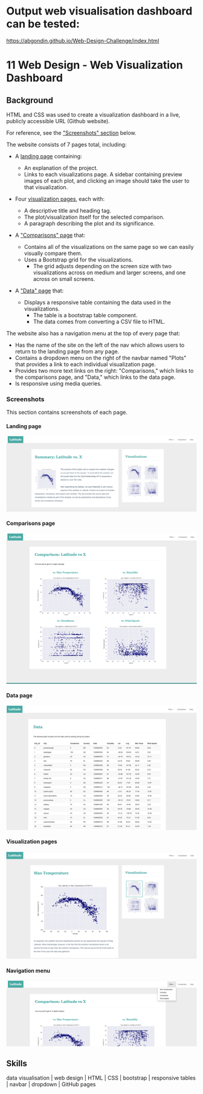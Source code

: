 # Output web visualisation dashboard can be tested:
https://abgondin.github.io/Web-Design-Challenge/index.html

# 11 Web Design - Web Visualization Dashboard

## Background

HTML and CSS was used to create a visualization dashboard in a live, publicly accessible URL (Github website). 

For reference, see the ["Screenshots" section](#screenshots) below.

The website consists of 7 pages total, including:

* A [landing page](#landing-page) containing:
  * An explanation of the project.
  * Links to each visualizations page. A sidebar containing preview images of each plot, and clicking an image should take the user to that visualization.

* Four [visualization pages](#visualization-pages), each with:
  * A descriptive title and heading tag.
  * The plot/visualization itself for the selected comparison.
  * A paragraph describing the plot and its significance.
  
* A ["Comparisons" page](#comparisons-page) that:
  * Contains all of the visualizations on the same page so we can easily visually compare them.
  * Uses a Bootstrap grid for the visualizations.
    * The grid adjusts depending on the screen size with two visualizations across on medium and larger screens, and one across on small screens.
  
* A ["Data" page](#data-page) that:
  * Displays a responsive table containing the data used in the visualizations.
    * The table is a bootstrap table component.
    * The data comes from converting a CSV file to HTML.

The website also has a navigation menu at the top of every page that:
* Has the name of the site on the left of the nav which allows users to return to the landing page from any page.
* Contains a dropdown menu on the right of the navbar named "Plots" that provides a link to each individual visualization page.
* Provides two more text links on the right: "Comparisons," which links to the comparisons page, and "Data," which links to the data page.
* Is responsive using media queries.

### Screenshots

This section contains screenshots of each page.

#### <a id="landing-page"></a>Landing page

![Landing page large screen](Images/landingResize.png)

#### <a id="comparisons-page"></a>Comparisons page

![comparison page large screen](Images/comparison-lg.png)

#### <a id="data-page"></a>Data page

![data page large screen](Images/data-lg.png)

#### <a id="visualization-pages"></a>Visualization pages

![visualize page large screen](Images/visualize-lg.png)

#### <a id="navigation-menu"></a>Navigation menu

![nav menu large screen](Images/nav-lg.png)

## Skills

data visualisation | web design | HTML | CSS | bootstrap | responsive tables | navbar | dropdown | GitHub pages
